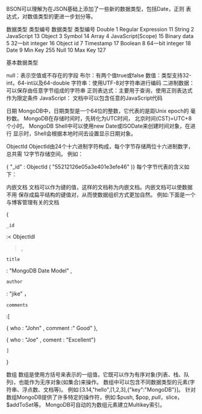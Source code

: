 BSON可以理解为在JSON基础上添加了一些新的数据类型，包括Date，正则 表达式，对数值类型的更进一步划分等。

 数据类型 类型编号 数据类型 类型编号
 Double
 1 Regular Expression
 11
 String
 2 JavaScript
 13
 Object
 3 Symbol
 14
 Array
 4 JavaScript(Scope)
 15
 Binary data
 5 32一bit integer
 16
 Object id
 7 Timestamp
 17
 Boolean
 8 64一bit integer
 18
 Date
 9 Min Key
 255
 Null 10 Max Key
 127



基本数据类型

null：表示空值或不存在的字段
布尔：有两个值true或false
数值：类型支持32-int，64-int以及64-double
字符串：使用UTF-8对字符串进行编码
二进制数据：可以保存由任意字节组成的字符串
正则表达式：主要用于查询，使用正则表达式作为限定条件
JavaScript： 文档中可以包含任意的JavaScript代码

日期
MongoDB中，日期类型是一个64位的整数，它代表的是距Unix epoch的 毫秒数。
MongoDB在存储时间时，先转化为UTC时间， 北京时间(CST)=UTC+8个小时。
MongoDB Shell中可以使用new Date或ISODate来创建时间对象，在进行 显示时，Shell会根据本地时间去设置显示日期对象。


ObjectId
Objectld由24个十六进制字符构成，每个字节存储两位十六进制数字，总共需 12字节存储空间。
例如：


{
"_id"
:
Objectld
(
"55212126e05a3e401e3efe46"
)}
每个字节代表的含义如下：






内嵌文档
文档可以作为键的值，这样的文档称为内嵌文档。内嵌文档可以使数据不用 保存成扁平结构的键值对，从而使数据组织方式更加自然。
例如:下面是一个与博客管理有关的文档


{

	_id
:<
Objectldl
>,

	title
:
"MongoDB Date Model"
,

	author
:
"jike"
，

	comments
:[

		
{
who
:
"John"
,
comment
:"
Good"
},

		
{
who
:
"Joe"
,
coment
:
"Excellent"}

	]

}


数组
数组是使用方括号来表示的一组值，它既可以作为有序对象(列表、栈、队 列)，也能作为无序对象(如集合)来操作。
数组中可以包含不同数据类型的元素(字符串、浮点数、文档等)。
例如:[3.14,"hello",[1,2,3],{"key":"MongoDB"}]。
针对数组MongoDB提供了许多特定的操作符，例如:$push, $pop, $pull，$slice，$addToSet等。
MongoDB可自动的为数组元素建立Multikey索引。






      
